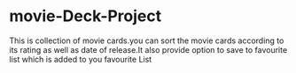 # movie-Deck-Project
This is collection of movie cards.you can sort the movie cards according to its rating as well as date of release.It also provide option to save to favourite list which is added to you favourite List
